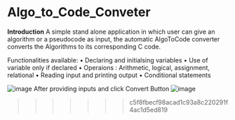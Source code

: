 # Algo_to_Code_Conveter

**Introduction**
A simple stand alone application in which user can give an algorithm or a pseudocode as input, the automatic AlgoToCode converter 
converts the Algorithms to its corresponding C code.

Functionalities available:
• Declaring and initialsing variables
• Use of variable only if declared
• Operaions : Arithmetic, logical, assignment, relational
• Reading input and printing output
• Conditional statements

![image](https://user-images.githubusercontent.com/63042032/132567618-7a32a6fe-ac69-41c4-be51-0b80d7210c4f.png)
After providing inputs and click Convert Button
![image](https://user-images.githubusercontent.com/63042032/132567807-7e968fa4-ba50-4bd6-a3a8-63d3fcdc03d0.png)
>>>>>>> c5f8fbecf98acad1c93a8c220291f4ac1d5ed819

